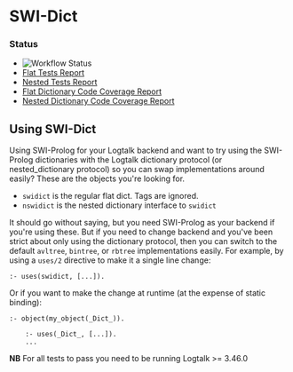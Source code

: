 # SWI-Dict

### Status
- ![Workflow Status](https://github.com/PaulBrownMagic/swidict/actions/workflows/main.yml/badge.svg)
- [Flat Tests Report](https://paulbrownmagic.github.io/swidict/flat_tap_report.txt)
- [Nested Tests Report](https://paulbrownmagic.github.io/swidict/nested_tap_report.txt)
- [Flat Dictionary Code Coverage Report](https://paulbrownmagic.github.io/swidict/flat_coverage_report.html)
- [Nested Dictionary Code Coverage Report](https://paulbrownmagic.github.io/swidict/nested_coverage_report.html)

## Using SWI-Dict
Using SWI-Prolog for your Logtalk backend and want to try using the SWI-Prolog
dictionaries with the Logtalk dictionary protocol (or nested_dictionary
protocol) so you can swap implementations around easily? These are the objects
you're looking for.

- `swidict` is the regular flat dict. Tags are ignored.
- `nswidict` is the nested dictionary interface to `swidict`

It should go without saying, but you need SWI-Prolog as your backend if you're
using these. But if you need to change backend and you've been strict about
only using the dictionary protocol, then you can switch to the default `avltree`, `bintree`, or `rbtree` implementations easily. For example, by using a `uses/2` directive to make it a
single line change:

```logtalk
:- uses(swidict, [...]).
```

Or if you want to make the change at runtime (at the expense of static binding):

```logtalk
:- object(my_object(_Dict_)).

    :- uses(_Dict_, [...]).
    ...
```

**NB** For all tests to pass you need to be running Logtalk >= 3.46.0
